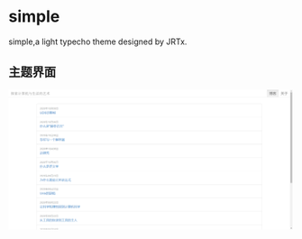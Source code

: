# simple
 simple,a light typecho theme designed by JRTx.

## 主题界面
![](https://github.com/jrtx0/simple/blob/main/screenshot.png)
